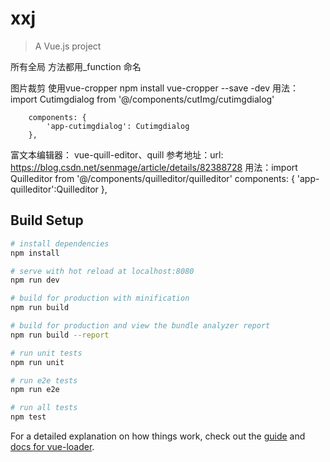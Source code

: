 # xxj

> A Vue.js project

所有全局 方法都用_function 命名

图片裁剪 使用vue-cropper      npm install vue-cropper --save -dev
	用法：
		import Cutimgdialog from '@/components/cutImg/cutimgdialog'
		
		components: {
	        'app-cutimgdialog': Cutimgdialog
	    },

富文本编辑器： vue-quill-editor、quill
	参考地址：url: https://blog.csdn.net/senmage/article/details/82388728
	用法：import Quilleditor from '@/components/quilleditor/quilleditor'
		components: {
	        'app-quilleditor':Quilleditor
	    },


## Build Setup

``` bash
# install dependencies
npm install

# serve with hot reload at localhost:8080
npm run dev

# build for production with minification
npm run build

# build for production and view the bundle analyzer report
npm run build --report

# run unit tests
npm run unit

# run e2e tests
npm run e2e

# run all tests
npm test
```

For a detailed explanation on how things work, check out the [guide](http://vuejs-templates.github.io/webpack/) and [docs for vue-loader](http://vuejs.github.io/vue-loader).
